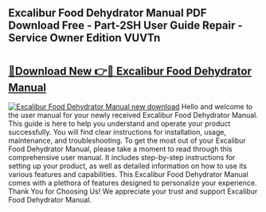 ## Excalibur Food Dehydrator Manual PDF Download Free - Part-2SH User Guide Repair - Service Owner Edition VUVTn

# <h2><a href="http://bc13474.oget.top/?id=Excalibur+Food+Dehydrator+Manual">🔗Download New 👉🔴 Excalibur Food Dehydrator Manual</a></h2>

[![Excalibur Food Dehydrator Manual new download](https://i.imgur.com/5g1atiW.png)](http://bc13474.oget.top/?id=Excalibur+Food+Dehydrator+Manual)
Hello and welcome to the user manual for your newly received Excalibur Food Dehydrator Manual. This guide is here to help you understand and operate your product successfully. You will find clear instructions for installation, usage, maintenance, and troubleshooting. To get the most out of your Excalibur Food Dehydrator Manual, please take a moment to read through this comprehensive user manual. It includes step-by-step instructions for setting up your product, as well as detailed information on how to use its various features and capabilities. This Excalibur Food Dehydrator Manual comes with a plethora of features designed to personalize your experience. Thank You for Choosing Us! We appreciate your trust and support Excalibur Food Dehydrator Manual.
